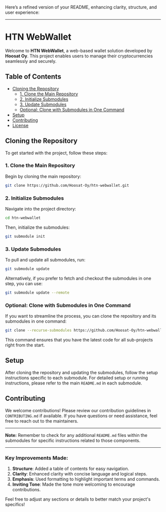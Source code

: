 Here’s a refined version of your README, enhancing clarity, structure, and user experience:

---

# HTN WebWallet

Welcome to **HTN WebWallet**, a web-based wallet solution developed by **Hoosat Oy**. This project enables users to manage their cryptocurrencies seamlessly and securely.

## Table of Contents

- [Cloning the Repository](#cloning-the-repository)
  - [1. Clone the Main Repository](#1-clone-the-main-repository)
  - [2. Initialize Submodules](#2-initialize-submodules)
  - [3. Update Submodules](#3-update-submodules)
  - [Optional: Clone with Submodules in One Command](#optional-clone-with-submodules-in-one-command)
- [Setup](#setup)
- [Contributing](#contributing)
- [License](#license)

## Cloning the Repository

To get started with the project, follow these steps:

### 1. Clone the Main Repository

Begin by cloning the main repository:

```bash
git clone https://github.com/Hoosat-Oy/htn-webwallet.git
```

### 2. Initialize Submodules

Navigate into the project directory:

```bash
cd htn-webwallet
```

Then, initialize the submodules:

```bash
git submodule init
```

### 3. Update Submodules

To pull and update all submodules, run:

```bash
git submodule update
```

Alternatively, if you prefer to fetch and checkout the submodules in one step, you can use:

```bash
git submodule update --remote
```

### Optional: Clone with Submodules in One Command

If you want to streamline the process, you can clone the repository and its submodules in one command:

```bash
git clone --recurse-submodules https://github.com/Hoosat-Oy/htn-webwallet.git
```

This command ensures that you have the latest code for all sub-projects right from the start.

## Setup

After cloning the repository and updating the submodules, follow the setup instructions specific to each submodule. For detailed setup or running instructions, please refer to the main `README.md` in each submodule.

## Contributing

We welcome contributions! Please review our contribution guidelines in `CONTRIBUTING.md` if available. If you have questions or need assistance, feel free to reach out to the maintainers.

---

**Note:** Remember to check for any additional `README.md` files within the submodules for specific instructions related to those components.

--- 

### Key Improvements Made:

1. **Structure**: Added a table of contents for easy navigation.
2. **Clarity**: Enhanced clarity with concise language and logical steps.
3. **Emphasis**: Used formatting to highlight important terms and commands.
4. **Inviting Tone**: Made the tone more welcoming to encourage contributions.

Feel free to adjust any sections or details to better match your project's specifics!
